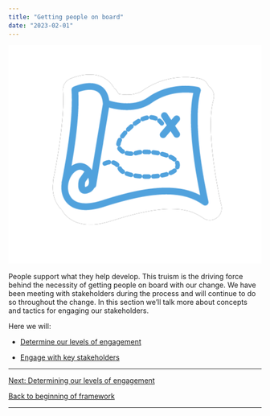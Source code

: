 ```yaml
---
title: "Getting people on board"
date: "2023-02-01"
---
```


![](/images/FLC-Strategizing.png)

People support what they help develop. This truism is the driving force behind the necessity of getting people on board with our change. We have been meeting with stakeholders during the process and will continue to do so throughout the change. In this section we’ll talk more about concepts and tactics for engaging our stakeholders.

Here we will:

- [Determine our levels of engagement](/framework-for-leading-change/determining-our-levels-of-engagement/)

- [Engage with key stakeholders](/framework-for-leading-change/engaging-with-key-stakeholders/)

* * *

[Next: Determining our levels of engagement](/framework-for-leading-change/determining-our-levels-of-engagement/)

[Back to beginning of framework](/framework-for-leading-change/)

* * *
